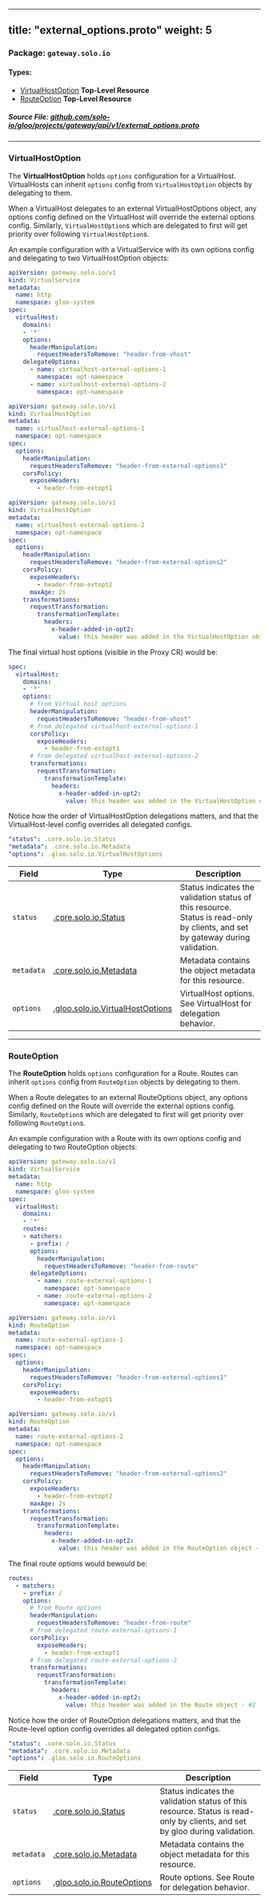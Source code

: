 
---
title: "external_options.proto"
weight: 5
---

<!-- Code generated by solo-kit. DO NOT EDIT. -->


### Package: `gateway.solo.io` 
#### Types:


- [VirtualHostOption](#virtualhostoption) **Top-Level Resource**
- [RouteOption](#routeoption) **Top-Level Resource**
  



##### Source File: [github.com/solo-io/gloo/projects/gateway/api/v1/external_options.proto](https://github.com/solo-io/gloo/blob/master/projects/gateway/api/v1/external_options.proto)





---
### VirtualHostOption

 
The **VirtualHostOption** holds `options` configuration for a VirtualHost.
VirtualHosts can inherit `options` config from `VirtualHostOption` objects by delegating to them.

When a VirtualHost delegates to an external VirtualHostOptions object, any options config
defined on the VirtualHost will override the external options config.
Similarly, `VirtualHostOption`s which are delegated to first will get priority over following `VirtualHostOption`s.

An example configuration with a VirtualService with its own options config and delegating to two VirtualHostOption objects:

```yaml
apiVersion: gateway.solo.io/v1
kind: VirtualService
metadata:
  name: http
  namespace: gloo-system
spec:
  virtualHost:
    domains:
    - '*'
    options:
      headerManipulation:
        requestHeadersToRemove: "header-from-vhost"
    delegateOptions:
      - name: virtualhost-external-options-1
        namespace: opt-namespace
      - name: virtualhost-external-options-2
        namespace: opt-namespace
```

```yaml
apiVersion: gateway.solo.io/v1
kind: VirtualHostOption
metadata:
  name: virtualhost-external-options-1
  namespace: opt-namespace
spec:
  options:
    headerManipulation:
      requestHeadersToRemove: "header-from-external-options1"
    corsPolicy:
      exposeHeaders:
        - header-from-extopt1
```

```yaml
apiVersion: gateway.solo.io/v1
kind: VirtualHostOption
metadata:
  name: virtualhost-external-options-2
  namespace: opt-namespace
spec:
  options:
    headerManipulation:
      requestHeadersToRemove: "header-from-external-options2"
    corsPolicy:
      exposeHeaders:
        - header-from-extopt2
      maxAge: 2s
    transformations:
      requestTransformation:
        transformationTemplate:
          headers:
            x-header-added-in-opt2:
              value: this header was added in the VirtualHostOption object - #2
```

The final virtual host options (visible in the Proxy CR) would be:
```yaml
spec:
  virtualHost:
    domains:
    - '*'
    options:
      # from Virtual host options
      headerManipulation:
        requestHeadersToRemove: "header-from-vhost"
      # from delegated virtualhost-external-options-1
      corsPolicy:
        exposeHeaders:
          - header-from-extopt1
      # from delegated virtualhost-external-options-2
      transformations:
        requestTransformation:
          transformationTemplate:
            headers:
              x-header-added-in-opt2:
                value: this header was added in the VirtualHostOption object - #2
```

Notice how the order of VirtualHostOption delegations matters, and that the VirtualHost-level config overrides all delegated configs.

```yaml
"status": .core.solo.io.Status
"metadata": .core.solo.io.Metadata
"options": .gloo.solo.io.VirtualHostOptions

```

| Field | Type | Description |
| ----- | ---- | ----------- | 
| `status` | [.core.solo.io.Status](../../../../../../solo-kit/api/v1/status.proto.sk/#status) | Status indicates the validation status of this resource. Status is read-only by clients, and set by gateway during validation. |
| `metadata` | [.core.solo.io.Metadata](../../../../../../solo-kit/api/v1/metadata.proto.sk/#metadata) | Metadata contains the object metadata for this resource. |
| `options` | [.gloo.solo.io.VirtualHostOptions](../../../../gloo/api/v1/options.proto.sk/#virtualhostoptions) | VirtualHost options. See VirtualHost for delegation behavior. |




---
### RouteOption

 
The **RouteOption** holds `options` configuration for a Route.
Routes can inherit `options` config from `RouteOption` objects by delegating to them.

When a Route delegates to an external RouteOptions object, any options config
defined on the Route will override the external options config.
Similarly, `RouteOption`s which are delegated to first will get priority over following `RouteOption`s.

An example configuration with a Route with its own options config and delegating to two RouteOption objects:

```yaml
apiVersion: gateway.solo.io/v1
kind: VirtualService
metadata:
  name: http
  namespace: gloo-system
spec:
  virtualHost:
    domains:
    - '*'
    routes:
    - matchers:
      - prefix: /
      options:
        headerManipulation:
          requestHeadersToRemove: "header-from-route"
      delegateOptions:
        - name: route-external-options-1
          namespace: opt-namespace
        - name: route-external-options-2
          namespace: opt-namespace
```

```yaml
apiVersion: gateway.solo.io/v1
kind: RouteOption
metadata:
  name: route-external-options-1
  namespace: opt-namespace
spec:
  options:
    headerManipulation:
      requestHeadersToRemove: "header-from-external-options1"
    corsPolicy:
      exposeHeaders:
        - header-from-extopt1
```

```yaml
apiVersion: gateway.solo.io/v1
kind: RouteOption
metadata:
  name: route-external-options-2
  namespace: opt-namespace
spec:
  options:
    headerManipulation:
      requestHeadersToRemove: "header-from-external-options2"
    corsPolicy:
      exposeHeaders:
        - header-from-extopt2
      maxAge: 2s
    transformations:
      requestTransformation:
        transformationTemplate:
          headers:
            x-header-added-in-opt2:
              value: this header was added in the RouteOption object - #2
```

The final route options would bewould be:
```yaml
routes:
  - matchers:
    - prefix: /
    options:
      # from Route options
      headerManipulation:
        requestHeadersToRemove: "header-from-route"
      # from delegated route-external-options-1
      corsPolicy:
        exposeHeaders:
          - header-from-extopt1
      # from delegated route-external-options-2
      transformations:
        requestTransformation:
          transformationTemplate:
            headers:
              x-header-added-in-opt2:
                value: this header was added in the Route object - #2
```

Notice how the order of RouteOption delegations matters, and that the Route-level option config overrides all delegated option configs.

```yaml
"status": .core.solo.io.Status
"metadata": .core.solo.io.Metadata
"options": .gloo.solo.io.RouteOptions

```

| Field | Type | Description |
| ----- | ---- | ----------- | 
| `status` | [.core.solo.io.Status](../../../../../../solo-kit/api/v1/status.proto.sk/#status) | Status indicates the validation status of this resource. Status is read-only by clients, and set by gloo during validation. |
| `metadata` | [.core.solo.io.Metadata](../../../../../../solo-kit/api/v1/metadata.proto.sk/#metadata) | Metadata contains the object metadata for this resource. |
| `options` | [.gloo.solo.io.RouteOptions](../../../../gloo/api/v1/options.proto.sk/#routeoptions) | Route options. See Route for delegation behavior. |





<!-- Start of HubSpot Embed Code -->
<script type="text/javascript" id="hs-script-loader" async defer src="//js.hs-scripts.com/5130874.js"></script>
<!-- End of HubSpot Embed Code -->
